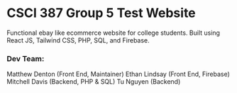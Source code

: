 # CSCI 387 Group 5 Test Website

Functional ebay like ecommerce website for college students.
Built using React JS, Tailwind CSS, PHP, SQL, and Firebase.

### Dev Team:

Matthew Denton (Front End, Maintainer)
Ethan Lindsay (Front End, Firebase)
Mitchell Davis (Backend, PHP & SQL)
Tu Nguyen (Backend)
